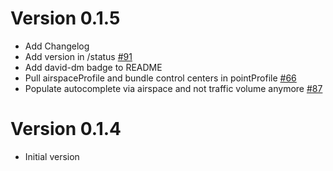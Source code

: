 # Version 0.1.5
  * Add Changelog
  * Add version in /status [#91](https://github.com/devteamreims/4ME/issues/91)
  * Add david-dm badge to README
  * Pull airspaceProfile and bundle control centers in pointProfile [#66](https://github.com/devteamreims/4ME/issues/66)
  * Populate autocomplete via airspace and not traffic volume anymore [#87](https://github.com/devteamreims/4ME/issues/87)

# Version 0.1.4
 * Initial version
